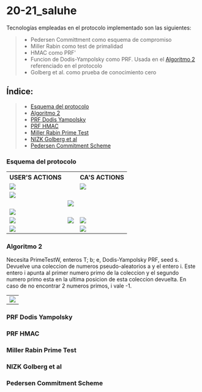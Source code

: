 # 20-21_saluhe
Tecnologías empleadas en el protocolo implementado son las siguientes:<br>
> - Pedersen Committment como esquema de compromiso  
> - Miller Rabin como test de primalidad
> - HMAC como PRF'
> - Funcion de Dodis-Yampolsky como PRF. Usada en  el [Algoritmo 2](#algoritmo-2) referenciado en el protocolo
> - Golberg et al. como prueba de conocimiento cero

## Índice:
> - [Esquema del protocolo](#esquema-del-protocolo)
> - [Algoritmo 2](#algoritmo-2)
> - [PRF Dodis Yampolsky](#prf-dodis-yampolsky)
> - [PRF HMAC](#prf-hmac)
> - [Miller Rabin Prime Test](#miller-rabin-prime-test)
> - [NIZK Golberg et al](#nizk-golberg-et-al)
> - [Pedersen Commitment Scheme](#pedersen-commitment-scheme)

### Esquema del protocolo
<table>
  <tr>
    <th>USER'S ACTIONS</th>
    <th></th>
    <th>CA'S ACTIONS</th>
  </tr>
  <tr>
    <td><img src="https://latex.codecogs.com/svg.image?\textit{U(pp,e;}r_{u})\\"/></td>
    <td></td>
    <td><img src="https://latex.codecogs.com/svg.image?\textit{CA(pp;}r_{CA})"/></td>
  </tr>
  <tr>
    <td>
          <img src="https://latex.codecogs.com/svg.image?\\r'_{u}&space;\leftarrow&space;\textit{SHA-256&space;}(0\left|&space;\right|r_{u})\\\rho_{u}\leftarrow&space;\textit{SHA-256&space;}(1\left|&space;\right|r_{u})\\(C,Open)&space;\leftarrow&space;\textit{Pedersen&space;}(r'_{u},\rho_{u})\\s'&space;\leftarrow&space;\textit{SHA-256&space;}(2\left|&space;\right|r_{u})&space;" /></td>
    <td></td>
    <td></td>
  </tr> 
  <tr>
    <td></td>
    <td><img src="https://latex.codecogs.com/svg.image?\\\overset{C}{\rightarrow}\\\\\overset{r_{CA}}{\leftarrow}\\\\" /></td>
    <td></td>
  </tr>
  <tr>
    <td><img src="https://latex.codecogs.com/svg.image?\\s\leftarrow&space;r'_{u}\oplus&space;\textit{SHA-256&space;}(r_{CA})\\\left&space;(&space;\left&space;(&space;a_{\gamma}&space;\right&space;)_{\gamma=1}^{j}&space;,&space;i&space;\right&space;)\leftarrow&space;\textit{Algorithm&space;2&space;with&space;random&space;string&space;HMAC}&space;(s',\gamma,1^{\left|&space;r_{w}&space;\right|})\\p\leftarrow&space;a_{i}&space;\\q\leftarrow&space;a_{j}&space;\\N\leftarrow&space;p\ast&space;q&space;\\\pi_{W}\leftarrow&space;\Pi_{W}&space;\textit{&space;Golberg&space;et&space;al.&space;proof&space;that&space;(N,e)&space;}\epsilon&space;\textit{&space;}L_{w}&space;\textit{&space;with&space;random&space;string&space;HMAC}(s',\textit{j&plus;2},1^{\left|&space;r_{\pi_{w}}&space;\right|})\\\\&space;" /></td>
    <td></td>
    <td></td>
  </tr>
  <tr>
    <td><img src="https://latex.codecogs.com/svg.image?\textit{Erase&space;all&space;variables&space;but&space;N,&space;e,&space;i,&space;p,&space;q,}&space;\left&space;(&space;a_{\gamma&space;}&space;\right&space;)_{\gamma&space;\neq&space;i,j},&space;\pi&space;\textit{&space;and&space;}\pi_{W}\\" /></td>
    <td><img src="https://latex.codecogs.com/svg.image?\\\xrightarrow[i,\left&space;(&space;a_{\gamma&space;}&space;\right&space;)_{\gamma&space;\neq&space;i,j}]{\textit{(N,e),}\pi,\pi_{W}}\\\\" /></td>
    <td>
      <img src="https://latex.codecogs.com/svg.image?\\s''\leftarrow&space;\textit{HMAC(}r_{CA})\\\Pi_{W}\textit{.Verf(pp}_{\pi_{W}},\textit{(N,e),}\pi_{W})\questeq&space;1\\" /> 
    </td>
  </tr>
  <tr>
    <td><img src="https://latex.codecogs.com/svg.image?\textit{return&space;((N,e),(p,q,e))}\\" /></td>
    <td></td>
    <td><img src="https://latex.codecogs.com/svg.image?\textit{return&space;(N,e)}\\" /></td>
  </tr>
  </table>
  
  ### Algoritmo 2
  
  Necesita PrimeTestW, enteros T; b; e, Dodis-Yampolsky PRF, seed s. 
  <br>
  Devuelve una coleccion de numeros pseudo-aleatorios a y el entero i. Este entero i apunta al primer numero primo de la coleccion y el segundo numero primo esta en la ultima posicion de esta coleccion devuelta. En caso de no encontrar 2 numeros primos, i vale -1.
  
  <table>
  <tr>
    <td>
      <img src="https://latex.codecogs.com/svg.image?\\&space;\textit{ctr,i,j&space;}\leftarrow&space;0&space;\\\\\textit{while&space;ctr&space;}<&space;2\textit{&space;and&space;j&space;}<\textit{T&space;do}\\\indent&space;\textit{j&space;}\leftarrow&space;\textit{j&plus;1}&space;\\\indent&space;a_{j}\leftarrow&space;\textit{Dodis-Yampolsky(s,j)}&space;\\\\\indent&space;\textit{if&space;PrimeTest}_{W}\textit{&space;(b,e,a}_{j}\textit{)&space;then}&space;\\\indent&space;\indent&space;\textit{if&space;ctr&space;=&space;0&space;then}\\\indent&space;\indent&space;\indent&space;\textit{i}\leftarrow&space;j&space;&space;\\\indent&space;\indent&space;\textit{endif}\\\indent&space;\indent&space;\textit{ctr}\leftarrow&space;ctr&plus;1&space;&space;\\\indent&space;\textit{endif}\\\\\textit{if&space;ctr}<2&space;\textit{&space;then}\\\indent&space;\textit{return&space;}\left&space;(&space;(a_{\gamma})_{\gamma&space;=&space;1}^{j},&space;\textit{-1}&space;\right&space;)&space;\\\textit{else}\\\indent&space;\textit{return&space;}\left&space;(&space;(a_{\gamma})_{\gamma&space;=&space;1}^{j},&space;i&space;\right&space;)&space;\\&space;\textit{endif}&space;" />
    </td>
  </tr>
  
  </table>
  
  ### PRF Dodis Yampolsky
  
  
  
  ### PRF HMAC
  
  
  
  ### Miller Rabin Prime Test
  
  
  
  ### NIZK Golberg et al
  
  
  
  ### Pedersen Commitment Scheme
  
  
  
